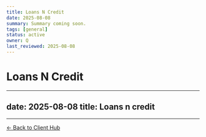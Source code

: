 ```yaml
---
title: Loans N Credit
date: 2025-08-08
summary: Summary coming soon.
tags: [general]
status: active
owner: Q
last_reviewed: 2025-08-08
---
```

# Loans N Credit

---
date: 2025-08-08
title: Loans n credit
---

---
[← Back to Client Hub](https://www.builtbyrays.com/Client-Vault/portal)
